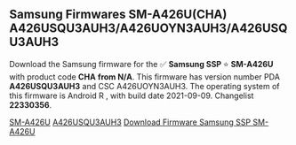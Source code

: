 <h2>Samsung Firmwares SM-A426U(CHA) A426USQU3AUH3/A426UOYN3AUH3/A426USQU3AUH3</h2>
Download the Samsung firmware for the ✅ <strong>Samsung SSP </strong> ⭐ <strong>SM-A426U</strong> with product code <strong>CHA</strong> <strong> from N/A</strong>. This firmware has version number PDA <strong>A426USQU3AUH3</strong> and CSC A426UOYN3AUH3. The operating system of this firmware is Android R , with build date 2021-09-09. Changelist <strong>22330356</strong>.


[SM-A426U](https://samfirm.shop/samsung/model/SM-A426U)
[A426USQU3AUH3](https://samfirm.shop/samsung/pda/A426USQU3AUH3)
[Download Firmware Samsung SSP SM-A426U](https://samfirm.shop/samsung/firmware/454342)
